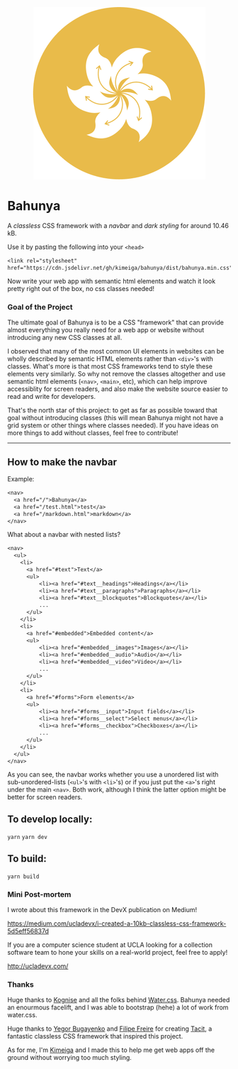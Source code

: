 <p align="center">
  <img src="src/bahunya-logo.png" alt="bahunya logo">
</p>

# Bahunya

A *classless* CSS framework with a *navbar* and *dark styling* for around 10.46 kB.

Use it by pasting the following into your `<head>`

    <link rel="stylesheet" href="https://cdn.jsdelivr.net/gh/kimeiga/bahunya/dist/bahunya.min.css">

Now write your web app with semantic html elements and watch it look pretty right out of the box, no css classes needed!

### Goal of the Project

The ultimate goal of Bahunya is to be a CSS "framework" that can provide almost everything you really need for a web app or website without introducing any new CSS classes at all. 

I observed that many of the most common UI elements in websites can be wholly described by semantic HTML elements rather than `<div>`'s with classes. What's more is that most CSS frameworks tend to style these elements very similarly. So why not remove the classes altogether and use semantic html elements (`<nav>`, `<main>`, etc), which can help improve accessiblity for screen readers, and also make the website source easier to read and write for developers.

That's the north star of this project: to get as far as possible toward that goal without introducing classes (this will mean Bahunya might not have a grid system or other things where classes needed). If you have ideas on more things to add without classes, feel free to contribute!

* * *

How to make the navbar
----------------------

Example:

    <nav>
      <a href="/">Bahunya</a>
      <a href="/test.html">test</a>
      <a href="/markdown.html">markdown</a>
    </nav>

What about a navbar with nested lists?

    <nav>
      <ul>
        <li>
          <a href="#text">Text</a>
          <ul>
              <li><a href="#text__headings">Headings</a></li>
              <li><a href="#text__paragraphs">Paragraphs</a></li>
              <li><a href="#text__blockquotes">Blockquotes</a></li>
              ...
          </ul>
        </li>
        <li>
          <a href="#embedded">Embedded content</a>
          <ul>
              <li><a href="#embedded__images">Images</a></li>
              <li><a href="#embedded__audio">Audio</a></li>
              <li><a href="#embedded__video">Video</a></li>
              ...
          </ul>
        </li>
        <li>
          <a href="#forms">Form elements</a>
          <ul>
              <li><a href="#forms__input">Input fields</a></li>
              <li><a href="#forms__select">Select menus</a></li>
              <li><a href="#forms__checkbox">Checkboxes</a></li>
              ...
          </ul>
        </li>
      </ul>
    </nav>

As you can see, the navbar works whether you use a unordered list with sub-unordered-lists (`<ul>`'s with `<li>`'s) or if you just put the `<a>`'s right under the main `<nav>`. Both work, although I think the latter option might be better for screen readers.




## To develop locally:

`yarn`
`yarn dev`

## To build:

`yarn build`

### Mini Post-mortem

I wrote about this framework in the DevX publication on Medium!

https://medium.com/ucladevx/i-created-a-10kb-classless-css-framework-5d5eff56837d

If you are a computer science student at UCLA looking for a collection software team to hone your skills on a real-world project, feel free to apply!

http://ucladevx.com/

### Thanks

Huge thanks to [Kognise](https://www.kognise.dev/) and all the folks behind [Water.css](https://watercss.kognise.dev/). Bahunya needed an enourmous facelift, and I was able to bootstrap (hehe) a lot of work from water.css. 

Huge thanks to [Yegor Bugayenko](https://www.yegor256.com/) and [Filipe Freire](https://filfreire.com/) for creating [Tacit](https://yegor256.github.io/tacit/), a fantastic classless CSS framework that inspired this project.

As for me, I'm [Kimeiga](https://hakanalpay.com) and I made this to help me get web apps off the ground without worrying too much styling.
